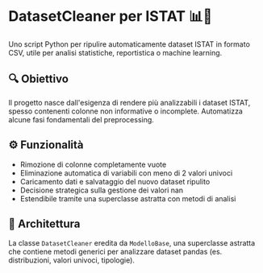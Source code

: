 # DatasetCleaner per ISTAT 📊🧹

Uno script Python per ripulire automaticamente dataset ISTAT in formato CSV, utile per analisi statistiche, reportistica o machine learning.

## 🔍 Obiettivo

Il progetto nasce dall'esigenza di rendere più analizzabili i dataset ISTAT, spesso contenenti colonne non informative o incomplete. Automatizza alcune fasi fondamentali del preprocessing.

## ⚙️ Funzionalità

- Rimozione di colonne completamente vuote
- Eliminazione automatica di variabili con meno di 2 valori univoci
- Caricamento dati e salvataggio del nuovo dataset ripulito
- Decisione strategica sulla gestione dei valori nan
- Estendibile tramite una superclasse astratta con metodi di analisi

## 🧱 Architettura

La classe `DatasetCleaner` eredita da `ModelloBase`, una superclasse astratta che contiene metodi generici per analizzare dataset pandas (es. distribuzioni, valori univoci, tipologie).
